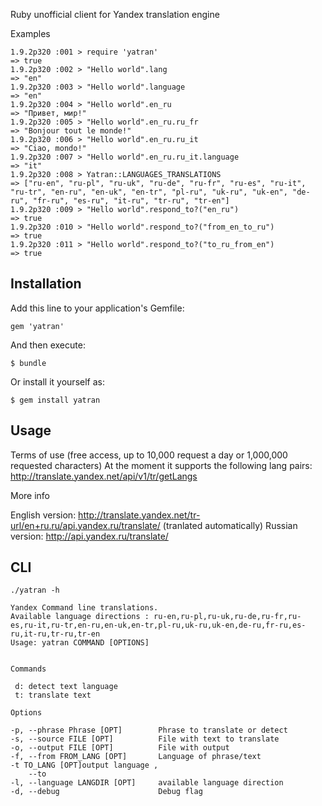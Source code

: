 Ruby unofficial client for Yandex translation engine


Examples


    1.9.2p320 :001 > require 'yatran'
    => true
    1.9.2p320 :002 > "Hello world".lang
    => "en"
    1.9.2p320 :003 > "Hello world".language
    => "en"
    1.9.2p320 :004 > "Hello world".en_ru
    => "Привет, мир!"
    1.9.2p320 :005 > "Hello world".en_ru.ru_fr
    => "Bonjour tout le monde!"
    1.9.2p320 :006 > "Hello world".en_ru.ru_it
    => "Ciao, mondo!"
    1.9.2p320 :007 > "Hello world".en_ru.ru_it.language
    => "it"
    1.9.2p320 :008 > Yatran::LANGUAGES_TRANSLATIONS
    => ["ru-en", "ru-pl", "ru-uk", "ru-de", "ru-fr", "ru-es", "ru-it", "ru-tr", "en-ru", "en-uk", "en-tr", "pl-ru", "uk-ru", "uk-en", "de-ru", "fr-ru", "es-ru", "it-ru", "tr-ru", "tr-en"]
    1.9.2p320 :009 > "Hello world".respond_to?("en_ru")
    => true
    1.9.2p320 :010 > "Hello world".respond_to?("from_en_to_ru")
    => true
    1.9.2p320 :011 > "Hello world".respond_to?("to_ru_from_en")
    => true




## Installation

Add this line to your application's Gemfile:

    gem 'yatran'

And then execute:

    $ bundle

Or install it yourself as:

    $ gem install yatran

## Usage

 Terms of use (free access, up to 10,000 request a day or 1,000,000 requested characters)
 At the moment it supports the following lang pairs:
 http://translate.yandex.net/api/v1/tr/getLangs

 More info

 English version: http://translate.yandex.net/tr-url/en+ru.ru/api.yandex.ru/translate/  (tranlated automatically)
 Russian version: http://api.yandex.ru/translate/


## CLI

    ./yatran -h
 
    Yandex Command line translations.
    Available language directions : ru-en,ru-pl,ru-uk,ru-de,ru-fr,ru-es,ru-it,ru-tr,en-ru,en-uk,en-tr,pl-ru,uk-ru,uk-en,de-ru,fr-ru,es-ru,it-ru,tr-ru,tr-en
    Usage: yatran COMMAND [OPTIONS]


    Commands

     d: detect text language
     t: translate text

    Options

    -p, --phrase Phrase [OPT]        Phrase to translate or detect
    -s, --source FILE [OPT]          File with text to translate
    -o, --output FILE [OPT]          File with output
    -f, --from FROM_LANG [OPT]       Language of phrase/text 
    -t TO_LANG [OPT]output language ,
        --to
    -l, --language LANGDIR [OPT]     available language direction
    -d, --debug                      Debug flag



